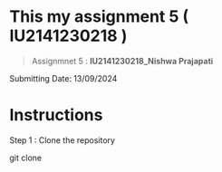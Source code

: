 # This my assignment 5   ( IU2141230218 )

>Assignmnet 5 : **IU2141230218_Nishwa Prajapati**

Submitting Date: 13/09/2024

# Instructions
Step 1 : Clone the repository

git clone  

